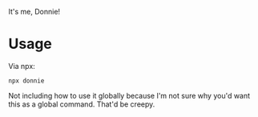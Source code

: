It's me, Donnie!

# Usage
Via npx:
```
npx donnie
```

Not including how to use it globally because I'm not sure why you'd want this as a global command. That'd be creepy.